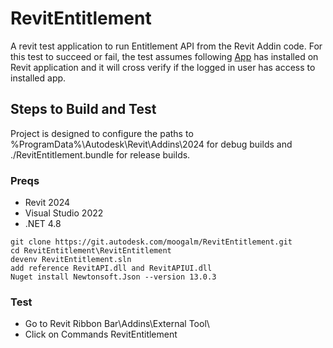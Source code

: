 # RevitEntitlement
A revit test application to run Entitlement API from the Revit Addin code.
For this test to succeed or fail, the test assumes following [App](https://apps.autodesk.com/RVT/en/Detail/Index?id=1257010617153832891&appLang=en&os=Win64&autostart=true) has installed on Revit application and it will cross verify if the logged in user has access to installed app.

## Steps to Build and Test

Project is designed to configure the paths to  %ProgramData%\Autodesk\Revit\Addins\2024 for debug builds and ./RevitEntitlement.bundle for release builds.

### Preqs
 
- Revit 2024
- Visual Studio 2022
- .NET 4.8

```
git clone https://git.autodesk.com/moogalm/RevitEntitlement.git
cd RevitEntitlement\RevitEntitlement
devenv RevitEntitlement.sln
add reference RevitAPI.dll and RevitAPIUI.dll
Nuget install Newtonsoft.Json --version 13.0.3
```

### Test

- Go to Revit Ribbon Bar\Addins\External Tool\
- Click on Commands RevitEntitlement



